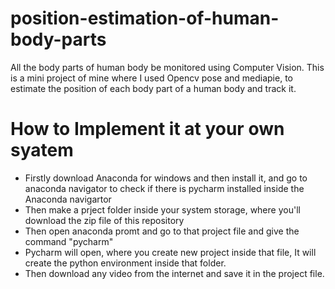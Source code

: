 # position-estimation-of-human-body-parts
All the body parts of human body be monitored using Computer Vision. This is a mini project of mine where I used Opencv pose and mediapie, to estimate the position of each body part of a human body and track it.

# How to Implement it at your own syatem

* Firstly download Anaconda for windows and then install it, and go to anaconda navigator to check if there is pycharm installed inside the Anaconda navigartor
* Then make a prject folder inside your system storage, where you'll download the zip file of this repository
* Then open anaconda promt and go to that project file and give the command "pycharm"
* Pycharm will open, where you create new project inside that file, It will create the python environment inside that folder.
* Then download any video from the internet and save it in the project file.
